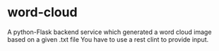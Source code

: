 # word-cloud
A python-Flask backend service which generated a word cloud image based on a given .txt file
You have to use a rest clint to provide input.
